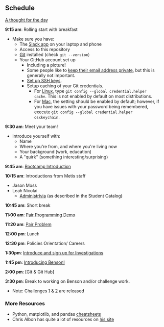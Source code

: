 ## Schedule

[A thought for the day](https://twitter.com/hadleywickham/status/565516534089785344)

**9:15 am**: Rolling start with breakfast

 * Make sure you have:
     * The [Slack app](https://slack.com/apps) on your laptop and phone
     * Access to this repository
     * [Git](http://git-scm.com/) installed (check `git --version`)
     * Your GitHub account set up
         * Including a picture!
         * Some people like to [keep their email address private](https://help.github.com/articles/keeping-your-email-address-private/), but this is generally not important.
         * [Set up SSH keys](https://help.github.com/articles/generating-ssh-keys/).
         * Setup caching of your Git credentials. 
            * For [Linux](https://help.github.com/articles/caching-your-github-password-in-git/#platform-linux), type `git config --global credential.helper cache`. This is not enabled by default on most distributions.
            * For [Mac](https://help.github.com/articles/caching-your-github-password-in-git/#platform-mac), the setting should be enabled by default; however, if you have issues with your password being remembered, execute `git config --global credential.helper osxkeychain`.

**9:30 am**: Meet your team!

 * Introduce yourself with:
     * Name
     * Where you're from, and where you're living now
     * Your background (work, education)
     * A "quirk" (something interesting/surprising)

**9:45 am**: [Bootcamp Introduction](Bootcamp_Intro.pdf)

**10:15 am**: Introductions from Metis staff

 * Jason Moss
 * Leah Nicolai
     * [Administrivia](Administrivia.md) (as described in the Student Catalog)

**10:45 am**: Short break

**11:00 am**: [Pair Programming Demo](pair_demo.md)

**11:20 am**: [Pair Problem](pair_fizzbuzz.md)

**12:00 pm**: Lunch

**12:30 pm**: Policies Orientation/ Careers

**1:30pm**: [Introduce and sign up for Investigations](../../../investigations)

**1:45 pm**: [Introducing Benson!](../../../projects/01-benson)

**2:00 pm**: [Git & Git Hub]
 
**3:30 pm**: Break to working on Benson and/or challenge work.

 * Note: Challenges [1](../../../challenges/challenges_questions/01-mta) & [2](../../../challenges/challenges_questions/02-primer) are released


### More Resources

 
 * Python, matplotlib, and pandas [cheatsheets](https://drive.google.com/folderview?id=0ByIrJAE4KMTtaGhRcXkxNHhmY2M)
 * Chris Albon has quite a lot of resources on [his site](http://chrisalbon.com/)
